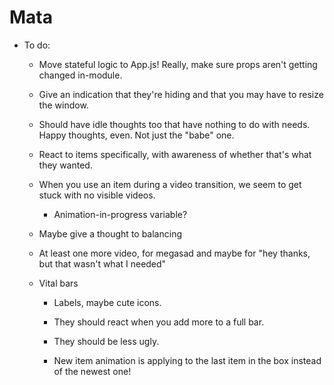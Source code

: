# Mata

- To do:

  - Move stateful logic to App.js! Really, make sure props aren't getting changed in-module.

  - Give an indication that they're hiding and that you may have to resize the window.

  - Should have idle thoughts too that have nothing to do with needs. Happy thoughts, even. Not just the "babe" one.

  - React to items specifically, with awareness of whether that's what they wanted.

  - When you use an item during a video transition, we seem to get stuck with no visible videos.
    - Animation-in-progress variable?
  - Maybe give a thought to balancing

  - At least one more video, for megasad and maybe for "hey thanks, but that wasn't what I needed"

  - Vital bars

    - Labels, maybe cute icons.

    - They should react when you add more to a full bar.

    - They should be less ugly.

    - New item animation is applying to the last item in the box instead of the newest one!
